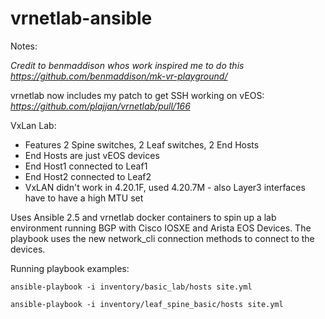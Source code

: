 # vrnetlab-ansible

Notes:

*Credit to benmaddison whos work inspired me to do this*
*https://github.com/benmaddison/mk-vr-playground/*

vrnetlab now includes my patch to get SSH working on vEOS:
*https://github.com/plajjan/vrnetlab/pull/166*

VxLan Lab:
- Features 2 Spine switches, 2 Leaf switches, 2 End Hosts
- End Hosts are just vEOS devices
- End Host1 connected to Leaf1
- End Host2 connected to Leaf2
- VxLAN didn't work in 4.20.1F, used 4.20.7M - also Layer3 interfaces have to have a high MTU set

Uses Ansible 2.5 and vrnetlab docker containers to spin up a lab environment running BGP with Cisco IOSXE and Arista EOS Devices.
The playbook uses the new network_cli connection methods to connect to the devices.

Running playbook examples:

```
ansible-playbook -i inventory/basic_lab/hosts site.yml
```

```
ansible-playbook -i inventory/leaf_spine_basic/hosts site.yml
```
